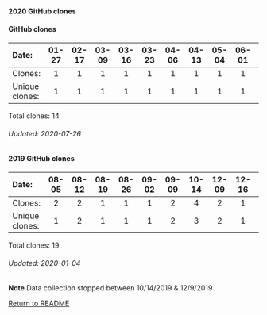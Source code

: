 #### 2020 GitHub clones
#### GitHub clones
Date:             |       01-27   |       02-17   |       03-09   |       03-16   |  03-23  |  04-06  |  04-13  |  05-04  |  06-01  |  07-13
|:---             |:---:   |:---:  |:---:  |:---:  |:---:  |:---:  |:---:  |:---:  |:---:  |:---:
Clones:           |       1       |       1       |       1       |       1       |  1      |  1      |  1      |  1      |  1      |  5
Unique            clones:  |       1       |       1       |       1       |       1  |      1  |      1  |      1  |      1  |      1  |      4

Total clones: 14
###### Updated: 2020-07-26

#### 2019 GitHub clones
Date:    |        08-05   |       08-12   |       08-19   |       08-26   |       09-02   |  09-09  |  10-14  |  12-09  |  12-16  |  12-23 | 12-30 
|:---    |:---:   |:---:  |:---:  |:---:  |:---:  |:---:  |:---:  |:---:  |:---:  |:---: |:---:
Clones:  |        2       |       2       |       1       |       1       |       1       |  2      |  4      |  2      |  1      |  1 | 2
Unique   clones:  |       1       |       2       |       1       |       1       |       1  |      2  |      3  |      2  |      1  |      1 | 2 

Total clones: 19
###### Updated: 2020-01-04
**Note**  Data collection stopped between 10/14/2019 & 12/9/2019

[Return to README](https://github.com/BradleyA/pi-display/blob/master/README.md#pi-display)
